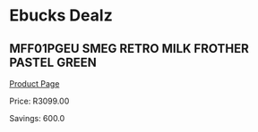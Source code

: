 
# Ebucks Dealz
## MFF01PGEU SMEG RETRO MILK FROTHER PASTEL GREEN
[Product Page](https://www.ebucks.com/web/shop/productSelected.do?prodId=1169613293&catId=704984897)

Price: R3099.00

Savings: 600.0


	